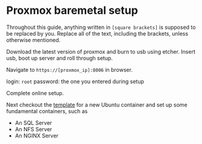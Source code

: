 # Proxmox baremetal setup

Throughout this guide, anything written in `[square brackets]` is supposed to be replaced by you. Replace all 
of the text, including the brackets, unless otherwise mentioned.

Download the latest version of proxmox and burn to usb using etcher.
Insert usb, boot up server and roll through setup. 

Navigate to `https://[proxmox_ip]:8006` in browser.

login: `root`
password: the one you entered during setup

Complete online setup.

Next checkout the [template](./ubuntu.md) for a new Ubuntu container and set up some fundamental containers, such as
* An SQL Server
* An NFS Server
* An NGINX Server
